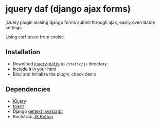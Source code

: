 # jquery daf (django ajax forms)
jQuery plugin making django forms submit through ajax, easily overridable settings

Using csrf token from cookie

## Installation

* Download [jquery-daf.js](https://github.com/zhgabor/jquery-daf/blob/master/jquery-daf.js) to `/static/js` directory
* Include it in your html
* Bind and Initialize the plugin, check demo

## Dependencies

* [jQuery](http://jquery.com/download/)
* [toastr](https://github.com/CodeSeven/toastr)
* Django [gettext javascript](https://docs.djangoproject.com/en/1.10/topics/i18n/translation/#using-the-javascript-translation-catalog)
* Bootstrap [JS Button](http://getbootstrap.com/javascript/#buttons)

